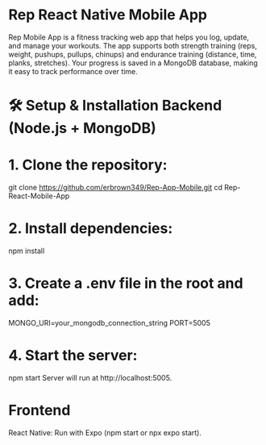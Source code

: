 #  Rep React Native Mobile App

Rep Mobile App is a fitness tracking web app that helps you log, update, and manage your workouts. The app supports both strength training (reps, weight, pushups, pullups, chinups) and endurance training (distance, time, planks, stretches). Your progress is saved in a MongoDB database, making it easy to track performance over time.


#  🛠️ Setup & Installation Backend (Node.js + MongoDB) 

# 1. Clone the repository:
  git clone https://github.com/erbrown349/Rep-App-Mobile.git
  cd Rep-React-Mobile-App 
  
# 2. Install dependencies:
  npm install 
  
# 3. Create a .env file in the root and add:
  MONGO_URI=your_mongodb_connection_string
  PORT=5005 

# 4. Start the server:
  npm start 
  Server will run at http://localhost:5005. 

# Frontend 
  React Native: Run with Expo (npm start or npx expo start).  

  

  
